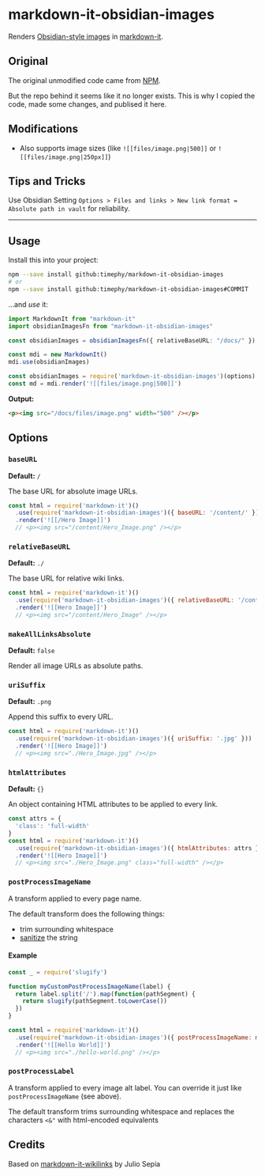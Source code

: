 # markdown-it-obsidian-images

Renders [Obsidian-style images](https://help.obsidian.md/How+to/Format+your+notes#Images) in [markdown-it](https://github.com/markdown-it/markdown-it).

## Original

The original unmodified code came from [NPM](https://www.npmjs.com/package/markdown-it-obsidian-images).

But the repo behind it seems like it no longer exists. This is why I copied the code, made some changes, and publised it here.

## Modifications

- Also supports image sizes (like `![[files/image.png|500]]` or `![[files/image.png|250px]]`)

## Tips and Tricks

Use Obsidian Setting `Options > Files and links > New link format = Absolute path in vault` for reliability.

---

## Usage

Install this into your project:

```bash
npm --save install github:timephy/markdown-it-obsidian-images
# or
npm --save install github:timephy/markdown-it-obsidian-images#COMMIT
```

...and *use* it:

```ts
import MarkdownIt from "markdown-it"
import obsidianImagesFn from "markdown-it-obsidian-images"

const obsidianImages = obsidianImagesFn({ relativeBaseURL: "/docs/" })

const mdi = new MarkdownIt()
mdi.use(obsidianImages)

const obsidianImages = require('markdown-it-obsidian-images')(options)
const md = mdi.render('![[files/image.png|500]]')
```

**Output:**

```html
<p><img src="/docs/files/image.png" width="500" /></p>
```

## Options

### `baseURL`

**Default:** `/`

The base URL for absolute image URLs.

```js
const html = require('markdown-it')()
  .use(require('markdown-it-obsidian-images')({ baseURL: '/content/' }))
  .render('![[/Hero Image]]')
  // <p><img src="/content/Hero_Image.png" /></p>
```

### `relativeBaseURL`

**Default:** `./`

The base URL for relative wiki links.

```js
const html = require('markdown-it')()
  .use(require('markdown-it-obsidian-images')({ relativeBaseURL: '/content/', suffix: '' }))
  .render('![[Hero Image]]')
  // <p><img src="/content/Hero_Image" /></p>
```

### `makeAllLinksAbsolute`

**Default:** `false`

Render all image URLs as absolute paths.

### `uriSuffix`

**Default:** `.png`

Append this suffix to every URL.

```js
const html = require('markdown-it')()
  .use(require('markdown-it-obsidian-images')({ uriSuffix: '.jpg' }))
  .render('![[Hero Image]]')
  // <p><img src="./Hero_Image.jpg" /></p>
```

### `htmlAttributes`

**Default:** `{}`

An object containing HTML attributes to be applied to every link.

```js
const attrs = {
  'class': 'full-width'
}
const html = require('markdown-it')()
  .use(require('markdown-it-obsidian-images')({ htmlAttributes: attrs }))
  .render('![[Hero Image]]')
  // <p><img src="./Hero_Image.png" class="full-width" /></p>
```

### `postProcessImageName`

A transform applied to every page name.

The default transform does the following things:

- trim surrounding whitespace
- [sanitize](https://github.com/parshap/node-sanitize-filename) the string

#### Example

```js
const _ = require('slugify')

function myCustomPostProcessImageName(label) {
  return label.split('/').map(function(pathSegment) {
    return slugify(pathSegment.toLowerCase())
  })
}

const html = require('markdown-it')()
  .use(require('markdown-it-obsidian-images')({ postProcessImageName: myCustomPostProcessImageName }))
  .render('![[Hello World]]')
  // <p><img src="./hello-world.png" /></p>
```

### `postProcessLabel`

A transform applied to every image alt label. You can override it just like `postProcessImageName` (see above).

The default transform trims surrounding whitespace and replaces the characters `<&"` with html-encoded equivalents

## Credits

Based on [markdown-it-wikilinks](https://github.com/jsepia/markdown-it-wikilinks/) by Julio Sepia
